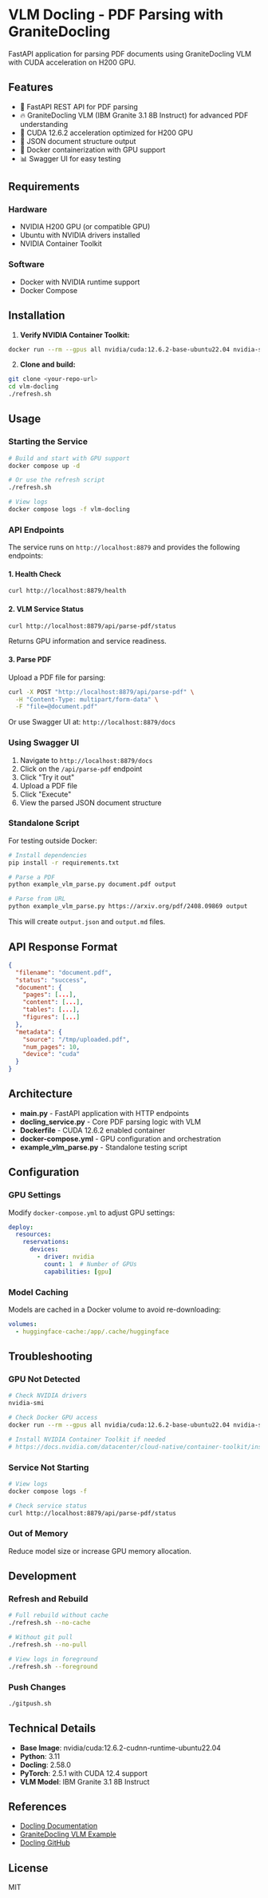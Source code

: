 # VLM Docling - PDF Parsing with GraniteDocling

FastAPI application for parsing PDF documents using GraniteDocling VLM with CUDA acceleration on H200 GPU.

## Features

- 🚀 FastAPI REST API for PDF parsing
- 🔥 GraniteDocling VLM (IBM Granite 3.1 8B Instruct) for advanced PDF understanding
- 🎯 CUDA 12.6.2 acceleration optimized for H200 GPU
- 📄 JSON document structure output
- 🐳 Docker containerization with GPU support
- 📊 Swagger UI for easy testing

## Requirements

### Hardware
- NVIDIA H200 GPU (or compatible GPU)
- Ubuntu with NVIDIA drivers installed
- NVIDIA Container Toolkit

### Software
- Docker with NVIDIA runtime support
- Docker Compose

## Installation

1. **Verify NVIDIA Container Toolkit:**
```bash
docker run --rm --gpus all nvidia/cuda:12.6.2-base-ubuntu22.04 nvidia-smi
```

2. **Clone and build:**
```bash
git clone <your-repo-url>
cd vlm-docling
./refresh.sh
```

## Usage

### Starting the Service

```bash
# Build and start with GPU support
docker compose up -d

# Or use the refresh script
./refresh.sh

# View logs
docker compose logs -f vlm-docling
```

### API Endpoints

The service runs on `http://localhost:8879` and provides the following endpoints:

#### 1. Health Check
```bash
curl http://localhost:8879/health
```

#### 2. VLM Service Status
```bash
curl http://localhost:8879/api/parse-pdf/status
```

Returns GPU information and service readiness.

#### 3. Parse PDF
Upload a PDF file for parsing:

```bash
curl -X POST "http://localhost:8879/api/parse-pdf" \
  -H "Content-Type: multipart/form-data" \
  -F "file=@document.pdf"
```

Or use Swagger UI at: `http://localhost:8879/docs`

### Using Swagger UI

1. Navigate to `http://localhost:8879/docs`
2. Click on the `/api/parse-pdf` endpoint
3. Click "Try it out"
4. Upload a PDF file
5. Click "Execute"
6. View the parsed JSON document structure

### Standalone Script

For testing outside Docker:

```bash
# Install dependencies
pip install -r requirements.txt

# Parse a PDF
python example_vlm_parse.py document.pdf output

# Parse from URL
python example_vlm_parse.py https://arxiv.org/pdf/2408.09869 output
```

This will create `output.json` and `output.md` files.

## API Response Format

```json
{
  "filename": "document.pdf",
  "status": "success",
  "document": {
    "pages": [...],
    "content": [...],
    "tables": [...],
    "figures": [...]
  },
  "metadata": {
    "source": "/tmp/uploaded.pdf",
    "num_pages": 10,
    "device": "cuda"
  }
}
```

## Architecture

- **main.py** - FastAPI application with HTTP endpoints
- **docling_service.py** - Core PDF parsing logic with VLM
- **Dockerfile** - CUDA 12.6.2 enabled container
- **docker-compose.yml** - GPU configuration and orchestration
- **example_vlm_parse.py** - Standalone testing script

## Configuration

### GPU Settings

Modify `docker-compose.yml` to adjust GPU settings:

```yaml
deploy:
  resources:
    reservations:
      devices:
        - driver: nvidia
          count: 1  # Number of GPUs
          capabilities: [gpu]
```

### Model Caching

Models are cached in a Docker volume to avoid re-downloading:

```yaml
volumes:
  - huggingface-cache:/app/.cache/huggingface
```

## Troubleshooting

### GPU Not Detected

```bash
# Check NVIDIA drivers
nvidia-smi

# Check Docker GPU access
docker run --rm --gpus all nvidia/cuda:12.6.2-base-ubuntu22.04 nvidia-smi

# Install NVIDIA Container Toolkit if needed
# https://docs.nvidia.com/datacenter/cloud-native/container-toolkit/install-guide.html
```

### Service Not Starting

```bash
# View logs
docker compose logs -f

# Check service status
curl http://localhost:8879/api/parse-pdf/status
```

### Out of Memory

Reduce model size or increase GPU memory allocation.

## Development

### Refresh and Rebuild

```bash
# Full rebuild without cache
./refresh.sh --no-cache

# Without git pull
./refresh.sh --no-pull

# View logs in foreground
./refresh.sh --foreground
```

### Push Changes

```bash
./gitpush.sh
```

## Technical Details

- **Base Image**: nvidia/cuda:12.6.2-cudnn-runtime-ubuntu22.04
- **Python**: 3.11
- **Docling**: 2.58.0
- **PyTorch**: 2.5.1 with CUDA 12.4 support
- **VLM Model**: IBM Granite 3.1 8B Instruct

## References

- [Docling Documentation](https://docling-project.github.io/docling/)
- [GraniteDocling VLM Example](https://docling-project.github.io/docling/examples/minimal_vlm_pipeline/)
- [Docling GitHub](https://github.com/docling-project/docling)

## License

MIT
